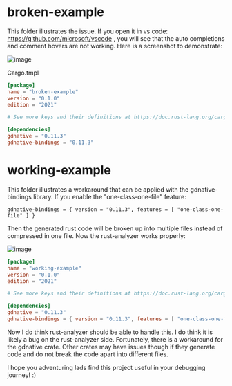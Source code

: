 # broken-example

This folder illustrates the issue.  If you open it in vs code: https://github.com/microsoft/vscode , you will see that the auto completions and comment hovers are not working.  Here is a screenshot to demonstrate:

![image](https://github.com/TCROC/rust-analyzer-gdnative-issue-example/assets/24307049/001b8cab-738b-4886-855b-ef5a202a6ee3)

Cargo.tmpl

```toml
[package]
name = "broken-example"
version = "0.1.0"
edition = "2021"

# See more keys and their definitions at https://doc.rust-lang.org/cargo/reference/manifest.html

[dependencies]
gdnative = "0.11.3"
gdnative-bindings = "0.11.3"
```

# working-example

This folder illustrates a workaround that can be applied with the gdnative-bindings library.  If you enable the "one-class-one-file" feature:

```
gdnative-bindings = { version = "0.11.3", features = [ "one-class-one-file" ] }
```

Then the generated rust code will be broken up into multiple files instead of compressed in one file.  Now the rust-analyzer works properly:

![image](https://github.com/TCROC/rust-analyzer-gdnative-issue-example/assets/24307049/420282ec-1e9c-4cd7-8484-8120339cdc83)

```Cargo.toml
[package]
name = "working-example"
version = "0.1.0"
edition = "2021"

# See more keys and their definitions at https://doc.rust-lang.org/cargo/reference/manifest.html

[dependencies]
gdnative = "0.11.3"
gdnative-bindings = { version = "0.11.3", features = [ "one-class-one-file" ] }
```

Now I do think rust-analyzer should be able to handle this.  I do think it is likely a bug on the rust-analyzer side.  Fortunately, there is a workaround for the gdnative crate.  Other crates may have issues though if they generate code and do not break the code apart into different files.

I hope you adventuring lads find this project useful in your debugging journey! :)
